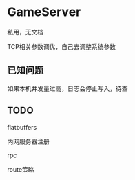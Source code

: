 # GameServer
私用，无文档

TCP相关参数调优，自己去调整系统参数

## 已知问题
如果本机并发量过高，日志会停止写入，待查

## TODO
flatbuffers

内网服务器注册

rpc

route策略